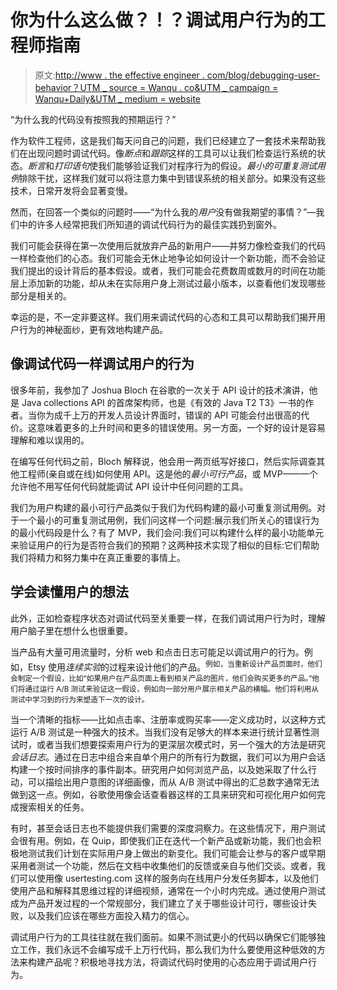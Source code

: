 # 你为什么这么做？！？调试用户行为的工程师指南

> 原文:[http://www . the effective engineer . com/blog/debugging-user-behavior？UTM _ source = Wanqu . co&UTM _ campaign = Wanqu+Daily&UTM _ medium = website](http://www.theeffectiveengineer.com/blog/debugging-user-behavior?utm_source=wanqu.co&utm_campaign=Wanqu+Daily&utm_medium=website)



“为什么我的代码没有按照我的预期运行？”

作为软件工程师，这是我们每天问自己的问题，我们已经建立了一套技术来帮助我们在出现问题时调试代码。像*断点*和*跟踪*这样的工具可以让我们检查运行系统的状态。*断言*和*打印语句*使我们能够验证我们对程序行为的假设。*最小的可重复测试用例*排除干扰，这样我们就可以将注意力集中到错误系统的相关部分。如果没有这些技术，日常开发将会显著变慢。

然而，在回答一个类似的问题时——“为什么我的*用户*没有做我期望的事情？”—我们中的许多人经常把我们所知道的调试代码行为的最佳实践扔到窗外。

我们可能会获得在第一次使用后就放弃产品的新用户——并努力像检查我们的代码一样检查他们的心态。我们可能会无休止地争论如何设计一个新功能，而不会验证我们提出的设计背后的基本假设。或者，我们可能会花费数周或数月的时间在功能层上添加新的功能，却从未在实际用户身上测试过最小版本，以查看他们发现哪些部分是相关的。

幸运的是，不一定非要这样。我们用来调试代码的心态和工具可以帮助我们揭开用户行为的神秘面纱，更有效地构建产品。

## 像调试代码一样调试用户的行为

很多年前，我参加了 Joshua Bloch 在谷歌的一次关于 API 设计的技术演讲，他是 Java collections API 的首席架构师，也是《有效的 Java T2 T3》一书的作者。当你为成千上万的开发人员设计界面时，错误的 API 可能会付出很高的代价。这意味着更多的上升时间和更多的错误使用。另一方面，一个好的设计是容易理解和难以误用的。

在编写任何代码之前，Bloch 解释说，他会用一两页纸写好接口，然后实际调查其他工程师(亲自或在线)如何使用 API。这是他的*最小可行产品*，或 MVP——一个允许他不用写任何代码就能调试 API 设计中任何问题的工具。

我们为用户构建的最小可行产品类似于我们为代码构建的最小可重复测试用例。对于一个最小的可重复测试用例，我们问这样一个问题:展示我们所关心的错误行为的最小代码段是什么？有了 MVP，我们会问:我们可以构建什么样的最小功能单元来验证用户的行为是否符合我们的预期？这两种技术实现了相似的目标:它们帮助我们将精力和努力集中在真正重要的事情上。

## 学会读懂用户的想法

此外，正如检查程序状态对调试代码至关重要一样，在我们调试用户行为时，理解用户脑子里在想什么也很重要。

当产品有大量可用流量时，分析 web 和点击日志可能足以调试用户的行为。例如，Etsy 使用*连续实验*的过程来设计他们的产品。<sup id="fnref:continuous-expt">例如，当重新设计产品页面时，他们会制定一个假设，比如“如果用户在产品页面上看到相关产品的图片，他们会购买更多的产品。”他们将通过运行 A/B 测试来验证这一假设，例如向一部分用户展示相关产品的横幅。他们将利用从测试中学习到的行为来塑造下一次的设计。</sup>

当一个清晰的指标——比如点击率、注册率或购买率——定义成功时，以这种方式运行 A/B 测试是一种强大的技术。当我们没有足够大的样本来进行统计显著性测试时，或者当我们想要探索用户行为的更深层次模式时，另一个强大的方法是研究*会话日志*。通过在日志中组合来自单个用户的所有行为数据，我们可以为用户会话构建一个按时间排序的事件副本。研究用户如何浏览产品，以及她采取了什么行动，可以描绘出用户意图的详细画像，而从 A/B 测试中得出的汇总数字通常无法做到这一点。例如，谷歌使用像会话查看器这样的工具来研究和可视化用户如何完成搜索相关的任务。

有时，甚至会话日志也不能提供我们需要的深度洞察力。在这些情况下，用户测试会很有用。例如，在 Quip，即使我们正在迭代一个新产品或新功能，我们也会积极地测试我们计划在实际用户身上做出的新变化。我们可能会让参与的客户或早期采用者测试一个功能，然后在文档中收集他们的反馈或亲自与他们交谈。或者，我们可以使用像 usertesting.com 这样的服务向在线用户分发任务脚本，以及他们使用产品和解释其思维过程的详细视频，通常在一个小时内完成。通过使用户测试成为产品开发过程的一个常规部分，我们建立了关于哪些设计可行，哪些设计失败，以及我们应该在哪些方面投入精力的信心。

调试用户行为的工具往往就在我们面前。如果不测试更小的代码以确保它们能够独立工作，我们永远不会编写成千上万行代码，那么我们为什么要使用这种低效的方法来构建产品呢？积极地寻找方法，将调试代码时使用的心态应用于调试用户行为。

